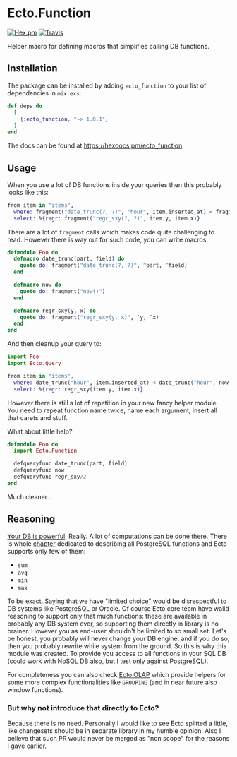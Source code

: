 # Ecto.Function

[![Hex.pm](https://img.shields.io/hexpm/hauleth/ecto_function.svg)](https://hex.pm/packages/ecto_function)
[![Travis](https://img.shields.io/travis/hauleth/ecto_function.svg)](https://travis-ci.org/hauleth/ecto_function)

Helper macro for defining macros that simplifies calling DB functions.

## Installation

The package can be installed by adding `ecto_function` to your list of dependencies in `mix.exs`:

```elixir
def deps do
  [
    {:ecto_function, "~> 1.0.1"}
  ]
end
```

The docs can be found at <https://hexdocs.pm/ecto_function>.

## Usage

When you use a lot of DB functions inside your queries then this probably looks
like this:

```elixir
from item in "items",
  where: fragment("date_trunc(?, ?)", "hour", item.inserted_at) < fragment("date_trunc(?, ?)", "hour", fragment("now()")),
  select: %{regr: fragment("regr_sxy(?, ?)", item.y, item.x)}
```

There are a lot of `fragment` calls which makes code quite challenging to read.
However there is way out for such code, you can write macros:

```elixir
defmodule Foo do
  defmacro date_trunc(part, field) do
    quote do: fragment("date_trunc(?, ?)", ^part, ^field)
  end

  defmacro now do
    quote do: fragment("now()")
  end

  defmacro regr_sxy(y, x) do
    quote do: fragment("regr_sxy(y, x)", ^y, ^x)
  end
end
```

And then cleanup your query to:

```elixir
import Foo
import Ecto.Query

from item in "items",
  where: date_trunc("hour", item.inserted_at) < date_trunc("hour", now()),
  select: %{regr: regr_sxy(item.y, item.x)}
```

However there is still a lot of repetition in your new fancy helper module. You
need to repeat function name twice, name each argument, insert all that carets
and stuff.

What about little help?

```elixir
defmodule Foo do
  import Ecto.Function

  defqueryfunc date_trunc(part, field)
  defqueryfunc now
  defqueryfunc regr_sxy/2
end
```

Much cleaner…

## Reasoning

[Your DB is powerful](http://modern-sql.com/slides). Really. A lot of
computations can be done there. There is whole [chapter][chapter] dedicated to
describing all PostgreSQL functions and Ecto supports only few of them:

- `sum`
- `avg`
- `min`
- `max`

To be exact. Saying that we have "limited choice" would be disrespectful to DB
systems like PostgreSQL or Oracle. Of course Ecto core team have walid reasoning
to support only that much functions: these are available in probably any DB
system ever, so supporting them directly in library is no brainer. However you
as end-user shouldn't be limited to so small set. Let's be honest, you probably
will never change your DB engine, and if you do so, then you probably rewrite
while system from the ground. So this is why this module was created. To provide
you access to all functions in your SQL DB (could work with NoSQL DB also, but I
test only against PostgreSQL).

For completeness you can also check [Ecto.OLAP][olap] which provide helpers for
some more complex functionalities like `GROUPING` (and in near future also
window functions).

### But why not introduce that directly to Ecto?

Because there is no need. Personally I would like to see Ecto splitted a little,
like changesets should be in separate library in my humble opinion. Also I
believe that such PR would never be merged as "non scope" for the reasons I gave
earlier.

[chapter]: https://www.postgresql.org/docs/current/static/functions.html "Chapter 9. Functions and Operators"
[olap]: https://github.com/hauleth/ecto_olap
